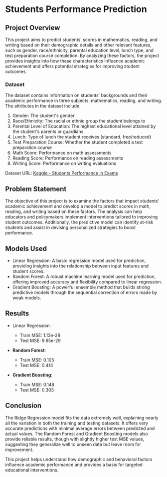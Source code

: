 # Students Performance Prediction

## Project Overview

This project aims to predict students' scores in mathematics, reading, and writing based on their demographic details and other relevant features, such as gender, race/ethnicity, parental education level, lunch type, and test preparation course completion. By analyzing these factors, the project provides insights into how these characteristics influence academic achievement and offers potential strategies for improving student outcomes.

### Dataset

The dataset contains information on students' backgrounds and their academic performance in three subjects: mathematics, reading, and writing. The attributes in the dataset include:

1. Gender: The student's gender
2. Race/Ethnicity: The racial or ethnic group the student belongs to
3. Parental Level of Education: The highest educational level attained by the student's parents or guardians
4. Lunch: Type of lunch the student receives (standard, free/reduced)
5. Test Preparation Course: Whether the student completed a test preparation course
6. Math Score: Performance on math assessments
7. Reading Score: Performance on reading assessments
8. Writing Score: Performance on writing evaluations

Dataset URL: [Kaggle - Students Performance in Exams](https://www.kaggle.com/datasets/spscientist/students-performance-in-exams)

## Problem Statement

The objective of this project is to examine the factors that impact students' academic achievement and develop a model to predict scores in math, reading, and writing based on these factors. The analysis can help educators and policymakers implement interventions tailored to improving student outcomes. Additionally, the predictive model can identify at-risk students and assist in devising personalized strategies to boost performance.

## Models Used

- Linear Regression: A basic regression model used for prediction, providing insights into the relationship between input features and student scores.
- Random Forest: A robust machine learning model used for prediction, offering improved accuracy and flexibility compared to linear regression.
- Gradient Boosting: A powerful ensemble method that builds strong predictive models through the sequential correction of errors made by weak models.

## Results

- Linear Regression:
  - Train MSE: 1.13e-28
  - Test MSE: 9.65e-29
  
- **Random Forest**:
  - Train MSE: 0.105
  - Test MSE: 0.414
  
- **Gradient Boosting**:
  - Train MSE: 0.148
  - Test MSE: 0.303

## Conclusion

The Ridge Regression model fits the data extremely well, explaining nearly all the variation in both the training and testing datasets. It offers very accurate predictions with minimal average errors between predicted and actual values. The Random Forest and Gradient Boosting models also provide reliable results, though with slightly higher test MSE values, suggesting they generalize well to unseen data but leave room for improvement.

This project helps understand how demographic and behavioral factors influence academic performance and provides a basis for targeted educational interventions.
